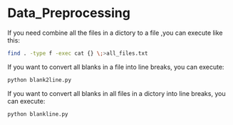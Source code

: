 # Data_Preprocessing

If you need combine all the files in a dictory to a file ,you can execute like this:
``` bash
find . -type f -exec cat {} \;>all_files.txt 
```
If you want to convert all blanks in a file into line breaks, you can execute:
``` python
python blank2line.py
```
If you want to convert all blanks in all files in a dictory into line breaks, you can execute:
``` python
python blankline.py
```
